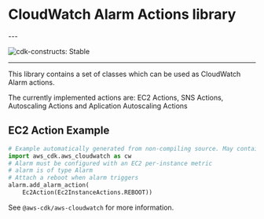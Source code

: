 # CloudWatch Alarm Actions library

<!--BEGIN STABILITY BANNER-->---


![cdk-constructs: Stable](https://img.shields.io/badge/cdk--constructs-stable-success.svg?style=for-the-badge)

---
<!--END STABILITY BANNER-->

This library contains a set of classes which can be used as CloudWatch Alarm actions.

The currently implemented actions are: EC2 Actions, SNS Actions, Autoscaling Actions and Aplication Autoscaling Actions

## EC2 Action Example

```python
# Example automatically generated from non-compiling source. May contain errors.
import aws_cdk.aws_cloudwatch as cw
# Alarm must be configured with an EC2 per-instance metric
# alarm is of type Alarm
# Attach a reboot when alarm triggers
alarm.add_alarm_action(
    Ec2Action(Ec2InstanceActions.REBOOT))
```

See `@aws-cdk/aws-cloudwatch` for more information.
